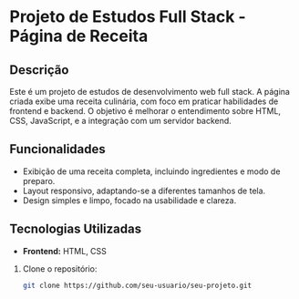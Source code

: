 # Projeto de Estudos Full Stack - Página de Receita

## Descrição

Este é um projeto de estudos de desenvolvimento web full stack. A página criada exibe uma receita culinária, com foco em praticar habilidades de frontend e backend. O objetivo é melhorar o entendimento sobre HTML, CSS, JavaScript, e a integração com um servidor backend.

## Funcionalidades

- Exibição de uma receita completa, incluindo ingredientes e modo de preparo.
- Layout responsivo, adaptando-se a diferentes tamanhos de tela.
- Design simples e limpo, focado na usabilidade e clareza.

## Tecnologias Utilizadas

- **Frontend:** HTML, CSS

1. Clone o repositório:

   ```bash
   git clone https://github.com/seu-usuario/seu-projeto.git
